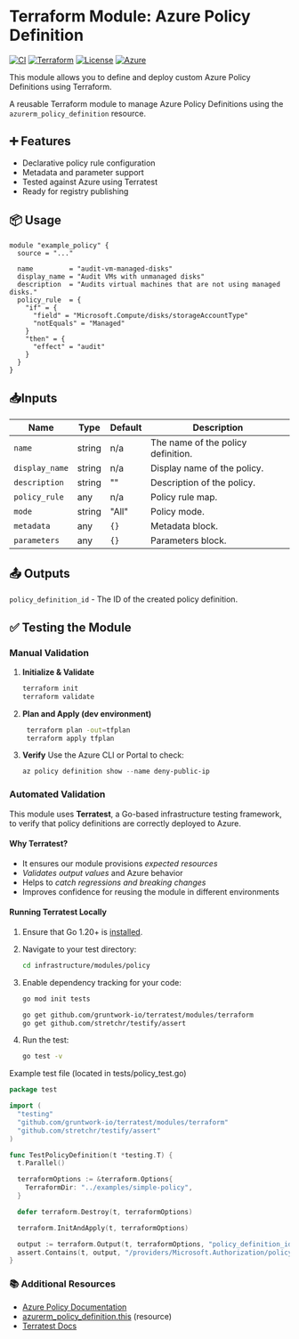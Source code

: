 # Terraform Module: Azure Policy Definition
[![CI](https://github.com/nhsdigital/terraform-azurerm-policy-definition/actions/workflows/ci.yaml/badge.svg)](https://github.com/nhsdigital/terraform-azurerm-policy-definition/actions)
[![Terraform](https://img.shields.io/badge/Terraform-Verified-blueviolet?logo=terraform)](https://www.terraform.io/)
[![License](https://img.shields.io/github/license/nhsdigital/terraform-azurerm-policy-definition)](./LICENSE)
[![Azure](https://img.shields.io/badge/Azure-Policy-blue?logo=microsoft-azure)](https://learn.microsoft.com/en-us/azure/governance/policy/overview)

This module allows you to define and deploy custom Azure Policy Definitions using Terraform.


A reusable Terraform module to manage Azure Policy Definitions using the `azurerm_policy_definition` resource.

## ➕ Features

- Declarative policy rule configuration
- Metadata and parameter support
- Tested against Azure using Terratest
- Ready for registry publishing

## 📦 Usage

```hcl
module "example_policy" {
  source = "..."

  name         = "audit-vm-managed-disks"
  display_name = "Audit VMs with unmanaged disks"
  description  = "Audits virtual machines that are not using managed disks."
  policy_rule  = {
    "if" = {
      "field" = "Microsoft.Compute/disks/storageAccountType"
      "notEquals" = "Managed"
    }
    "then" = {
      "effect" = "audit"
    }
  }
}
```

## 📥Inputs

| Name | Type | Default | Description |
|--------------|--------|---------|--------------------------------------|
| `name`         | string | n/a     | The name of the policy definition. |
| `display_name` | string | n/a     | Display name of the policy.        |
| `description`  | string | ""      | Description of the policy.         |
| `policy_rule`  | any    | n/a     | Policy rule map.                   |
| `mode`         | string | "All"   | Policy mode.                       |
| `metadata`     | any    | `{}`    | Metadata block.                    |
| `parameters`   | any    | `{}`    | Parameters block.                  |

## 📤 Outputs

`policy_definition_id` - The ID of the created policy definition.

## ✅ Testing the Module

### **Manual Validation**

1. **Initialize & Validate**

   ```sh
   terraform init
   terraform validate
   ```

1. **Plan and Apply (dev environment)**

   ```sh
    terraform plan -out=tfplan
    terraform apply tfplan
    ```

1. **Verify**
    Use the Azure CLI or Portal to check:

    ```powershell
    az policy definition show --name deny-public-ip
    ```

### Automated Validation

This module uses **Terratest**, a Go-based infrastructure testing framework, to verify that policy definitions are correctly deployed to Azure.

#### Why Terratest?

- It ensures our module provisions _expected resources_
- _Validates output values_ and Azure behavior
- Helps to _catch regressions and breaking changes_
- Improves confidence for reusing the module in different environments

#### Running Terratest Locally

1. Ensure that Go 1.20+ is [installed](https://go.dev/learn/).

1. Navigate to your test directory:

    ```sh
    cd infrastructure/modules/policy
    ```

1. Enable dependency tracking for your code:

    ```sh
    go mod init tests

    go get github.com/gruntwork-io/terratest/modules/terraform
    go get github.com/stretchr/testify/assert
    ```

1. Run the test:

    ```sh
    go test -v
    ```

Example test file (located in tests/policy_test.go)

```go
package test

import (
  "testing"
  "github.com/gruntwork-io/terratest/modules/terraform"
  "github.com/stretchr/testify/assert"
)

func TestPolicyDefinition(t *testing.T) {
  t.Parallel()

  terraformOptions := &terraform.Options{
    TerraformDir: "../examples/simple-policy",
  }

  defer terraform.Destroy(t, terraformOptions)

  terraform.InitAndApply(t, terraformOptions)

  output := terraform.Output(t, terraformOptions, "policy_definition_id")
  assert.Contains(t, output, "/providers/Microsoft.Authorization/policyDefinitions/")
}
```

### 📚 Additional Resources

- [Azure Policy Documentation](https://learn.microsoft.com/en-us/azure/governance/policy/overview)
- [azurerm_policy_definition.this](https://registry.terraform.io/providers/hashicorp/azurerm/latest/docs/data-sources/policy_definition) (resource)
- [Terratest Docs](https://terratest.gruntwork.io/docs/getting-started/quick-start/)

